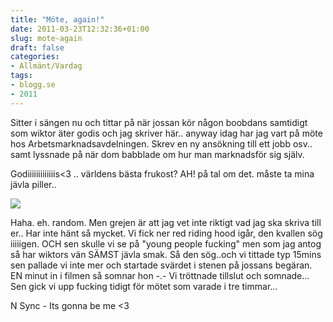 ```yaml
---
title: "Möte, again!"
date: 2011-03-23T12:32:36+01:00
slug: mote-again
draft: false
categories:
- Allmänt/Vardag
tags:
- blogg.se
- 2011
---
```

Sitter i sängen nu och tittar på när jossan kör någon boobdans samtidigt som wiktor äter godis och jag skriver här.. anyway idag har jag vart på möte hos Arbetsmarknadsavdelningen. Skrev en ny ansökning till ett jobb osv.. samt lyssnade på när dom babblade om hur man marknadsför sig själv.  
  
Godiiiiiiiiiiiiis<3 .. världens bästa frukost? AH! på tal om det. måste ta mina jävla piller..  
  
  
![](/assets/images/blogg.se/milla-aaah_139122151.jpg)  
  
  
  
  
Haha. eh. random. Men grejen är att jag vet inte riktigt vad jag ska skriva till er.. Har inte hänt så mycket. Vi fick ner red riding hood igår, den kvallen sög iiiiigen. OCH sen skulle vi se på "young people fucking" men som jag antog så har wiktors vän SÄMST jävla smak. Så den sög..och vi tittade typ 15mins sen pallade vi inte mer och startade svärdet i stenen på jossans begäran. EN minut in i filmen så somnar hon -.- Vi tröttnade tillslut och somnade... Sen gick vi upp fucking tidigt för mötet som varade i tre timmar...  
  
N Sync - Its gonna be me <3